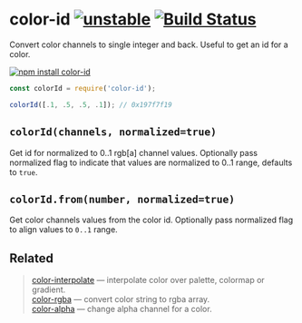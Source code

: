 # color-id [![unstable](https://img.shields.io/badge/stability-unstable-green.svg)](http://github.com/badges/stability-badges) [![Build Status](https://img.shields.io/travis/colorjs/color-id.svg)](https://travis-ci.org/colorjs/color-id)

Convert color channels to single integer and back. Useful to get an id for a color.

[![npm install color-id](https://nodei.co/npm/color-id.png?mini=true)](https://npmjs.org/package/color-id/)

```js
const colorId = require('color-id');

colorId([.1, .5, .5, .1]); // 0x197f7f19
```

## `colorId(channels, normalized=true)`

Get id for normalized to 0..1 rgb[a] channel values. Optionally pass normalized flag to indicate that values are normalized to 0..1 range, defaults to `true`.

## `colorId.from(number, normalized=true)`

Get color channels values from the color id. Optionally pass normalized flag to align values to `0..1` range.

## Related

> [color-interpolate](https://github.com/dfcreative/color-interpolate) — interpolate color over palette, colormap or gradient.<br/>
> [color-rgba](https://github.com/dfcreative/color-rgba) — convert color string to rgba array.<br/>
> [color-alpha](https://github.com/dfcreative/color-alpha) — change alpha channel for a color.

